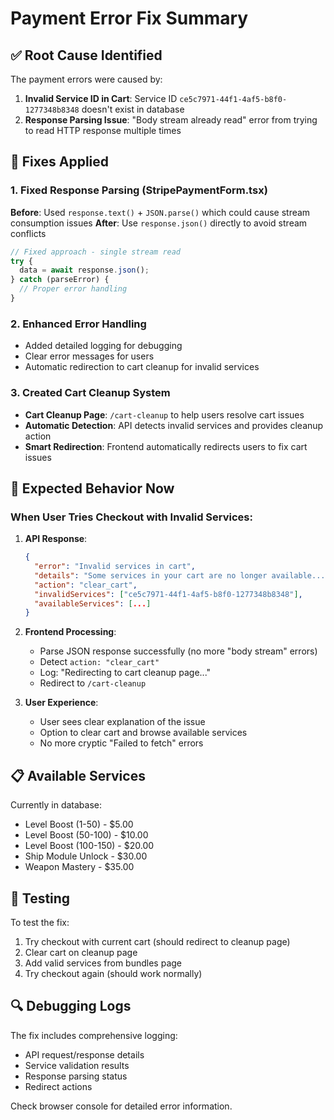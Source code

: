 # Payment Error Fix Summary

## ✅ Root Cause Identified

The payment errors were caused by:

1. **Invalid Service ID in Cart**: Service ID `ce5c7971-44f1-4af5-b8f0-1277348b8348` doesn't exist in database
2. **Response Parsing Issue**: "Body stream already read" error from trying to read HTTP response multiple times

## 🔧 Fixes Applied

### 1. Fixed Response Parsing (StripePaymentForm.tsx)

**Before**: Used `response.text()` + `JSON.parse()` which could cause stream consumption issues
**After**: Use `response.json()` directly to avoid stream conflicts

```typescript
// Fixed approach - single stream read
try {
  data = await response.json();
} catch (parseError) {
  // Proper error handling
}
```

### 2. Enhanced Error Handling

- Added detailed logging for debugging
- Clear error messages for users
- Automatic redirection to cart cleanup for invalid services

### 3. Created Cart Cleanup System

- **Cart Cleanup Page**: `/cart-cleanup` to help users resolve cart issues
- **Automatic Detection**: API detects invalid services and provides cleanup action
- **Smart Redirection**: Frontend automatically redirects users to fix cart issues

## 🎯 Expected Behavior Now

### When User Tries Checkout with Invalid Services:

1. **API Response**:

   ```json
   {
     "error": "Invalid services in cart",
     "details": "Some services in your cart are no longer available...",
     "action": "clear_cart",
     "invalidServices": ["ce5c7971-44f1-4af5-b8f0-1277348b8348"],
     "availableServices": [...]
   }
   ```

2. **Frontend Processing**:

   - Parse JSON response successfully (no more "body stream" errors)
   - Detect `action: "clear_cart"`
   - Log: "Redirecting to cart cleanup page..."
   - Redirect to `/cart-cleanup`

3. **User Experience**:
   - User sees clear explanation of the issue
   - Option to clear cart and browse available services
   - No more cryptic "Failed to fetch" errors

## 📋 Available Services

Currently in database:

- Level Boost (1-50) - $5.00
- Level Boost (50-100) - $10.00
- Level Boost (100-150) - $20.00
- Ship Module Unlock - $30.00
- Weapon Mastery - $35.00

## 🧪 Testing

To test the fix:

1. Try checkout with current cart (should redirect to cleanup page)
2. Clear cart on cleanup page
3. Add valid services from bundles page
4. Try checkout again (should work normally)

## 🔍 Debugging Logs

The fix includes comprehensive logging:

- API request/response details
- Service validation results
- Response parsing status
- Redirect actions

Check browser console for detailed error information.
